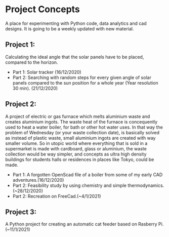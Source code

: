 # Project Concepts
A place for experimenting with Python code, data analytics and cad designs.
It is going to be a weekly updated with new material.

## Project 1: 
Calculating the ideal angle that the solar panels have to be placed, compared to the horizon. 
* Part 1: Solar tracker (16/12/2020)
* Part 2: Searching with random steps for every given angle of solar panels compared to the sun position for a whole year (Year resolution 30 min). (21/12/2020)

## Project 2:
A project of electric or gas furnace which melts aluminium waste and creates aluminium ingots.
The waste heat of the furnace is concequently used to heat a water boiler, for bath or other hot water uses.
In that way the problem of Wednesday (or your waste collection date), is basically solved as instead of plastic waste, small aluminium ingots are created with way smaller volume.
So in utopic world where everything that is sold in a supermarket is made with cardboard, glass or aluminium, the waste collection would be way simpler, and concepts as ultra high density buildings for students halls or residences in places like Tokyo, could be made.
* Part 1: A forgotten OpenScad file of a boiler from some of my early CAD adventures.(16/12/2020)
* Part 2: Feasibility study by using chemistry and simple thermodynamics.(~28/12/2020)
* Part 2: Recreation on FreeCad.(~4/1/2021)

## Project 3:
A Python project for creating an automatic cat feeder based on Rasberry Pi.(~11/1/2021)
